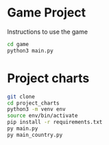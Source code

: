 # Game Project

Instructions to use the game

```sh
cd game
python3 main.py
```

# Project charts

```sh
git clone
cd project_charts
python3 -m venv env
source env/bin/activate
pip install -r requirements.txt
py main.py
py main_country.py
```